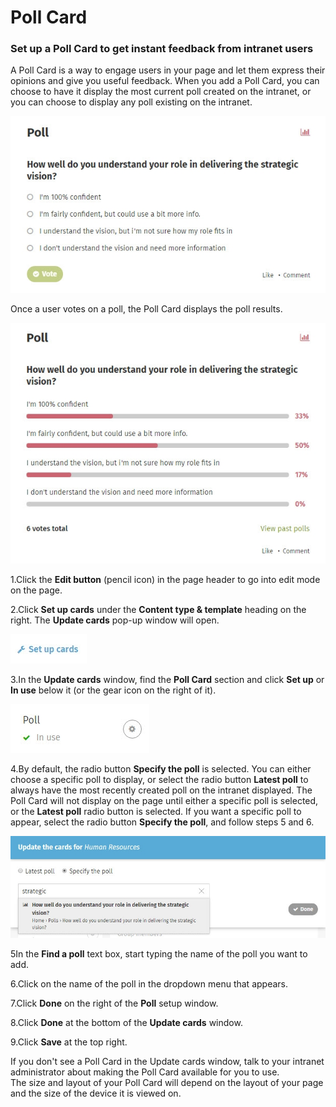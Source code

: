 # Poll Card

### Set up a Poll Card to get instant feedback from intranet users

A Poll Card is a way to engage users in your page and let them express their opinions and give you useful feedback. When you add a Poll Card, you can choose to have it display the most current poll created on the intranet, or you can choose to display any poll existing on the intranet.

![](../../../.gitbook/assets/1%20%2812%29.jpg)

Once a user votes on a poll, the Poll Card displays the poll results.

![](../../../.gitbook/assets/2%20%2834%29.jpg)



1.Click the **Edit button** \(pencil icon\) in the page header to go into edit mode on the page.

2.Click **Set up cards** under the **Content type & template** heading on the right. The **Update cards** pop-up window will open.  


![](../../../.gitbook/assets/3%20%2824%29.jpg)

3.In the **Update cards** window, find the **Poll Card** section and click **Set up** or **In use** below it \(or the gear icon on the right of it\).  


![](../../../.gitbook/assets/4%20%2844%29.jpg)

4.By default, the radio button **Specify the poll** is selected. You can either choose a specific poll to display, or select the radio button **Latest poll** to always have the most recently created poll on the intranet displayed. The Poll Card will not display on the page until either a specific poll is selected, or the **Latest poll** radio button is selected. If you want a specific poll to appear, select the radio button **Specify the poll**, and follow steps 5 and 6.

![](../../../.gitbook/assets/5%20%2813%29.jpg)



5In the **Find a poll** text box, start typing the name of the poll you want to add.

6.Click on the name of the poll in the dropdown menu that appears.

7.Click **Done** on the right of the **Poll** setup window.

8.Click **Done** at the bottom of the **Update cards** window.

9.Click **Save** at the top right. 

If you don't see a Poll Card in the Update cards window, talk to your intranet administrator about making the Poll Card available for you to use.  
The size and layout of your Poll Card will depend on the layout of your page and the size of the device it is viewed on.

